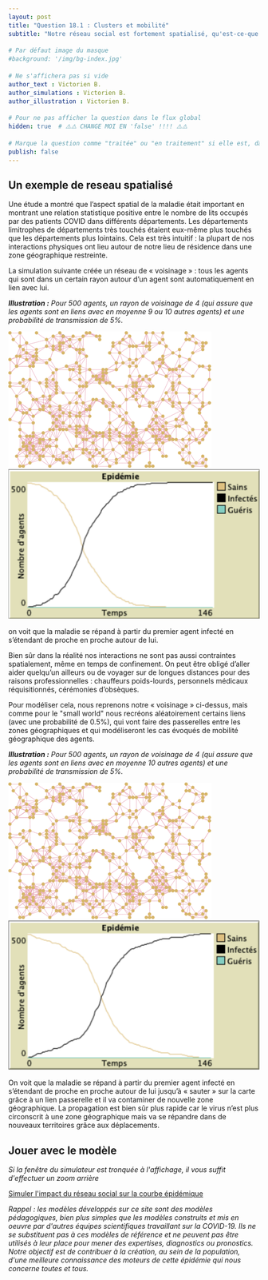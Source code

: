 ```yaml
---
layout: post
title: "Question 18.1 : Clusters et mobilité"
subtitle: "Notre réseau social est fortement spatialisé, qu'est-ce-que cela implique sur la propagation de la maladie?"

# Par défaut image du masque
#background: '/img/bg-index.jpg'

# Ne s'affichera pas si vide
author_text : Victorien B.
author_simulations : Victorien B.
author_illustration : Victorien B.

# Pour ne pas afficher la question dans le flux global
hidden: true  # ⚠️⚠️ CHANGE MOI EN 'false' !!!! ⚠️⚠️

# Marque la question comme "traitée" ou "en traitement" si elle est, dans cette ordre, publiée ou non
publish: false
---
```



## Un exemple de reseau spatialisé


Une étude a montré que l’aspect spatial de la maladie était important en montrant une relation statistique positive entre le nombre de lits occupés par des patients COVID dans différents départements. Les départements limitrophes de départements très touchés étaient eux-même plus touchés que les départements plus lointains. Cela est très intuitif : la plupart de nos interactions physiques ont lieu autour de notre lieu de résidence dans une zone géographique restreinte. 

La simulation suivante créée un réseau de « voisinage » : tous les agents qui sont dans un certain rayon autour d’un agent sont automatiquement en lien avec lui.

***Illustration :** Pour 500 agents, un rayon de voisinage de 4 (qui assure que les agents sont en liens avec en moyenne 9 ou 10 autres agents) et une probabilité de transmission de 5%.*

<img src="/img/posts/Q18-spatial-mobilite-5-4.gif" class="half-size">
<img src="/img/posts/Q18-spatial-mobilite-5-4.jpg" class="half-size">


on voit que la maladie se répand à partir du premier agent infecté en s’étendant de proche en proche autour de lui.

Bien sûr dans la réalité nos interactions ne sont pas aussi contraintes spatialement, même en temps de confinement. On peut être obligé d’aller aider quelqu’un ailleurs ou de voyager sur de longues distances pour des raisons professionnelles : chauffeurs poids-lourds, personnels médicaux réquisitionnés, cérémonies d’obsèques.

Pour modéliser cela, nous reprenons notre « voisinage » ci-dessus, mais comme pour le "small world" nous recréons aléatoirement certains liens (avec une probabilité de 0.5%), qui vont faire des passerelles entre les zones géographiques et qui modéliseront les cas évoqués de mobilité géographique des agents.

***Illustration :** Pour 500 agents, un rayon de voisinage de 4 (qui assure que les agents sont en liens avec en moyenne 10 autres agents) et une probabilité de transmission de 5%.*

<img src="/img/posts/Q18-spatial-voisinage-5-4.gif" class="half-size">
<img src="/img/posts/Q18-spatial-voisinage-5-4.jpg" class="half-size">


On voit que la maladie se répand à partir du premier agent infecté en s’étendant de proche en proche autour de lui jusqu’à « sauter » sur la carte grâce à un lien passerelle et il va contaminer de nouvelle zone géographique. La propagation est bien sûr plus rapide car le virus n’est plus circonscrit à une zone géographique mais va se répandre dans de nouveaux territoires grâce aux déplacements.

## Jouer avec le modèle

*Si la fenêtre du simulateur est tronquée à l'affichage, il vous suffit d'effectuer un zoom arrière*

<a href="#" class="btn btn-primary" 
onclick="loadIframeSimulator(18, this); return false;">Simuler l'impact du réseau social sur la courbe épidémique</a>
<div class="iframeContainer"></div>



*Rappel : les modèles développés sur ce site sont des modèles pédagogiques, bien plus simples que les modèles construits et mis en oeuvre par d'autres équipes scientifiques travaillant sur la COVID-19. Ils ne se substituent pas à ces modèles de référence et ne peuvent pas être utilisés à leur place pour mener des expertises, diagnostics ou pronostics. Notre objectif est de contribuer à la création, au sein de la population, d'une meilleure connaissance des moteurs de cette épidémie qui nous concerne toutes et tous.*  


